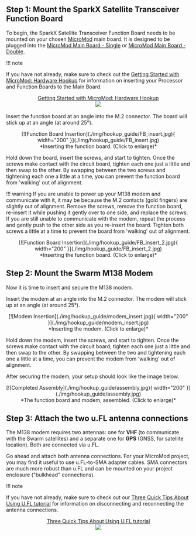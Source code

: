 ## Step 1: Mount the SparkX Satellite Transceiver Function Board

To begin, the SparkX Satellite Transceiver Function Board needs to be mounted on your chosen [MicroMod](https://www.sparkfun.com/micromod) main board.
It is designed to be plugged into the [MicroMod Main Board - Single](https://www.sparkfun.com/products/18575)
or [MicroMod Main Board - Double](https://www.sparkfun.com/products/18576).

!!! note
    <p>If you have not already, make sure to check out the <a href="https://learn.sparkfun.com/tutorials/getting-started-with-micromod#hardware-hookup">Getting Started with MicroMod: Hardware Hookup</a> for information on inserting your Processor and Function Boards to the Main Board.</p>
    <p align="center">
        <a href="https://learn.sparkfun.com/tutorials/1189">Getting Started with MicroMod: Hardware Hookup<br>
        <img src="https://cdn.sparkfun.com//assets/learn_tutorials/1/1/8/9/MicroMod_Hardware_Hookup.gif"></a>
    </p>

Insert the function board at an angle into the M.2 connector. The board will stick up at an angle (at around 25°).

<center>
[![Function Board Insertion](./img/hookup_guide/FB_insert.jpg){ width="200" }](./img/hookup_guide/FB_insert.jpg)<br>
*Inserting the function board. (Click to enlarge)*
</center>

Hold down the board, insert the screws, and start to tighten. Once the screws make contact with the circuit board, tighten each one just a little and then swap to the other.
By swapping between the two screws and tightening each one a little at a time, you can prevent the function board from 'walking' out of alignment.

!!! warning
    If you are unable to power up your M138 modem and communicate with it, it may be because the M.2 contacts (gold fingers) are slightly out of alignment. Remove the screws, remove the function board, re-insert it while pushing it gently over to one side, and replace the screws. If you are still unable to communicate with the modem, repeat the process and gently push to the other side as you re-insert the board. Tighten both screws a little at a time to prevent the board from 'walking' out of alignment.

<center>
[![Function Board Insertion](./img/hookup_guide/FB_insert_2.jpg){ width="200" }](./img/hookup_guide/FB_insert_2.jpg)<br>
*Inserting the function board. (Click to enlarge)*
</center>

## Step 2: Mount the Swarm M138 Modem

Now it is time to insert and secure the M138 modem.

Insert the modem at an angle into the M.2 connector. The modem will stick up at an angle (at around 25°).

<center>
[![Modem Insertion](./img/hookup_guide/modem_insert.jpg){ width="200" }](./img/hookup_guide/modem_insert.jpg)<br>
*Inserting the modem. (Click to enlarge)*
</center>

Hold down the modem, insert the screws, and start to tighten. Once the screws make contact with the circuit board, tighten each one just a little and then swap to the other.
By swapping between the two and tightening each one a little at a time, you can prevent the modem from 'walking' out of alignment.

After securing the modem, your setup should look like the image below.

<center>
[![Completed Assembly](./img/hookup_guide/assembly.jpg){ width="200" }](./img/hookup_guide/assembly.jpg)<br>
*The function board and modem, assembled. (Click to enlarge)*
</center>

## Step 3: Attach the two u.FL antenna connections

The M138 modem requires two antennas: one for **VHF** (to communicate with the Swarm satellites) and a separate one for **GPS** (GNSS, for satellite location). Both are connected via u.FL.

Go ahead and attach both antenna connections. For your MicroMod project, you may find it useful to use u.FL-to-SMA adapter cables.
SMA connectors are much more robust than u.FL and can be mounted on your project enclosure ("bulkhead" connections).

!!! note
    <p>If you have not already, make sure to check out our <a href="https://learn.sparkfun.com/tutorials/three-quick-tips-about-using-ufl">Three Quick Tips About Using U.FL tutorial</a> for information on disconnecting and reconnecting the antenna connections.</p>
    <p align="center">
        <a href="https://learn.sparkfun.com/tutorials/845">Three Quick Tips About Using U.FL tutorial<br>
        <img src="https://cdn.sparkfun.com/c/178-100/assets/learn_tutorials/8/4/5/Connected.jpg"></a>
    </p>

